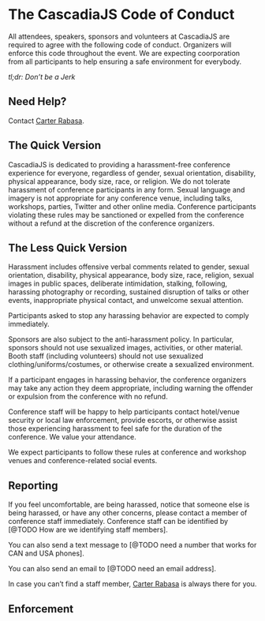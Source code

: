 # The CascadiaJS Code of Conduct

All attendees, speakers, sponsors and volunteers at CascadiaJS are required to agree with the following code of conduct. Organizers will enforce this code throughout the event. We are expecting coorporation from all participants to help ensuring a safe environment for everybody.

*tl;dr: Don’t be a Jerk*

## Need Help?
Contact [Carter Rabasa](http://twitter.com/crtr0).

## The Quick Version

CascadiaJS is dedicated to providing a harassment-free conference experience for everyone, regardless of gender, sexual orientation, disability, physical appearance, body size, race, or religion. We do not tolerate harassment of conference participants in any form. Sexual language and imagery is not appropriate for any conference venue, including talks, workshops, parties, Twitter and other online media. Conference participants violating these rules may be sanctioned or expelled from the conference without a refund at the discretion of the conference organizers.

## The Less Quick Version

Harassment includes offensive verbal comments related to gender, sexual orientation, disability, physical appearance, body size, race, religion, sexual images in public spaces, deliberate intimidation, stalking, following, harassing photography or recording, sustained disruption of talks or other events, inappropriate physical contact, and unwelcome sexual attention.

Participants asked to stop any harassing behavior are expected to comply immediately.

Sponsors are also subject to the anti-harassment policy. In particular, sponsors should not use sexualized images, activities, or other material. Booth staff (including volunteers) should not use sexualized clothing/uniforms/costumes, or otherwise create a sexualized environment.

If a participant engages in harassing behavior, the conference organizers may take any action they deem appropriate, including warning the offender or expulsion from the conference with no refund.

Conference staff will be happy to help participants contact hotel/venue security or local law enforcement, provide escorts, or otherwise assist those experiencing harassment to feel safe for the duration of the conference. We value your attendance.

We expect participants to follow these rules at conference and workshop venues and conference-related social events.

## Reporting

If you feel uncomfortable, are being harassed, notice that someone else is being harassed, or have any other concerns, please contact a member of conference staff immediately. Conference staff can be identified by [@TODO How are we identifying staff members].

You can also send a text message to [@TODO need a number that works for CAN and USA phones].

You can also send an email to [@TODO need an email address].

In case you can’t find a staff member, [Carter Rabasa](http://twitter.com/crtr0) is always there for you.

## Enforcement
